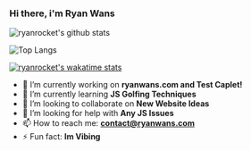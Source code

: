 ### Hi there, i'm Ryan Wans

![ryanrocket's github stats](https://github-readme-stats.vercel.app/api?username=ryanrocket&theme=algolia)

![Top Langs](https://github-readme-stats.vercel.app/api/top-langs/?username=ryanrocket&theme=algolia&layout=compact)

[![ryanrocket's wakatime stats](https://github-readme-stats.vercel.app/api/wakatime?username=ryanrocket&layout=compact&theme=algolia)](https://github.com/anuraghazra/github-readme-stats)


- 🔭 I’m currently working on <b>ryanwans.com and Test Caplet!</b>
- 🌱 I’m currently learning <b>JS Golfing Techniques</b>
- 👯 I’m looking to collaborate on <b>New Website Ideas</b>
- 🤔 I’m looking for help with <b>Any JS Issues</b>
- 📫 How to reach me: <b>contact@ryanwans.com</b>
- ⚡ Fun fact: <b>Im Vibing</b>
